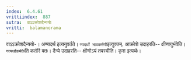 ```yaml
---
index:  6.4.61
vrittiindex:  887
sutra:  वाऽऽक्रोशदैन्ययोः
vritti:  balamanorama 
---
```


वाऽऽक्रोशदैन्ययो-। अण्यदर्थ इत्यनुवर्तते। `ण्यदर्थो भावकर्मणी`इत्युक्तम्. आक्रोशे उदाहरति-- क्षीणायुर्भवेति। `गत्यर्थाकर्मके`ति कर्तरि क्तः। दैन्ये उदाहरति-- क्षीणोऽयं तपस्वीति। कृश इत्यर्थः। 

